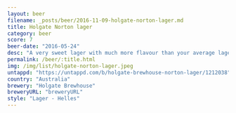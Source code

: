 ```yaml
---
layout: beer
filename: _posts/beer/2016-11-09-holgate-norton-lager.md
title: Holgate Norton lager
category: beer
score: 7
beer-date: "2016-05-24"
desc: "A very sweet lager with much more flavour than your average lager"
permalink: /beer/:title.html
img: /img/list/holgate-norton-lager.jpeg
untappd: "https://untappd.com/b/holgate-brewhouse-norton-lager/1212038"
country: "Australia"
brewery: "Holgate Brewhouse"
breweryURL: "breweryURL"
style: "Lager - Helles"
---
```

